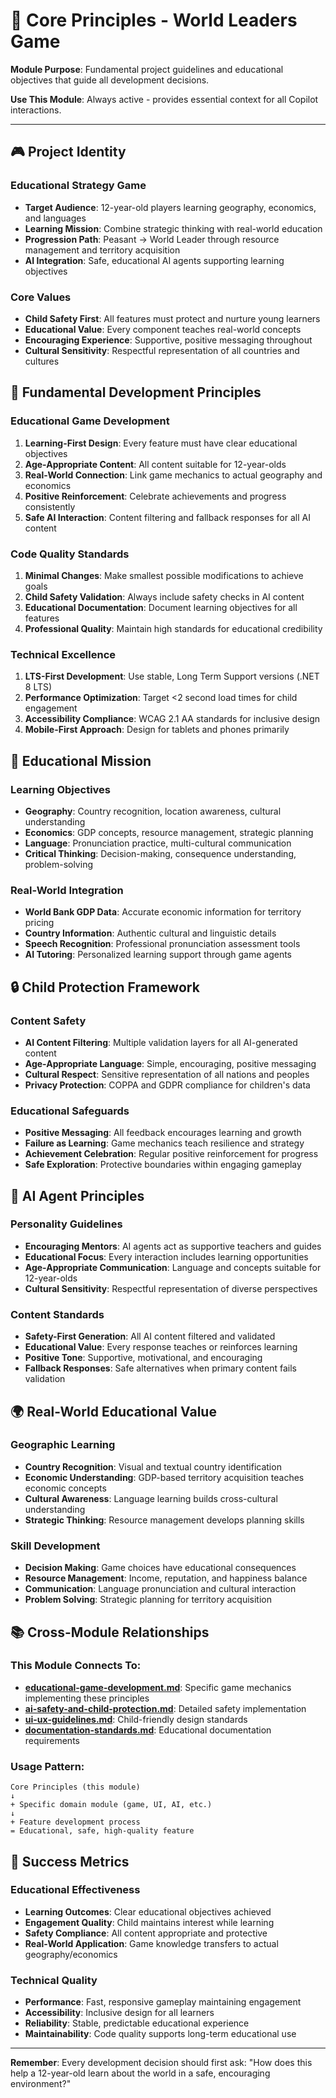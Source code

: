 # 🎯 Core Principles - World Leaders Game

**Module Purpose**: Fundamental project guidelines and educational objectives that guide all development decisions.

**Use This Module**: Always active - provides essential context for all Copilot interactions.

---

## 🎮 Project Identity

### Educational Strategy Game
- **Target Audience**: 12-year-old players learning geography, economics, and languages
- **Learning Mission**: Combine strategic thinking with real-world education
- **Progression Path**: Peasant → World Leader through resource management and territory acquisition
- **AI Integration**: Safe, educational AI agents supporting learning objectives

### Core Values
- **Child Safety First**: All features must protect and nurture young learners
- **Educational Value**: Every component teaches real-world concepts
- **Encouraging Experience**: Supportive, positive messaging throughout
- **Cultural Sensitivity**: Respectful representation of all countries and cultures

## 🌟 Fundamental Development Principles

### Educational Game Development
1. **Learning-First Design**: Every feature must have clear educational objectives
2. **Age-Appropriate Content**: All content suitable for 12-year-olds
3. **Real-World Connection**: Link game mechanics to actual geography and economics
4. **Positive Reinforcement**: Celebrate achievements and progress consistently
5. **Safe AI Interaction**: Content filtering and fallback responses for all AI content

### Code Quality Standards
1. **Minimal Changes**: Make smallest possible modifications to achieve goals
2. **Child Safety Validation**: Always include safety checks in AI content
3. **Educational Documentation**: Document learning objectives for all features
4. **Professional Quality**: Maintain high standards for educational credibility

### Technical Excellence
1. **LTS-First Development**: Use stable, Long Term Support versions (.NET 8 LTS)
2. **Performance Optimization**: Target <2 second load times for child engagement
3. **Accessibility Compliance**: WCAG 2.1 AA standards for inclusive design
4. **Mobile-First Approach**: Design for tablets and phones primarily

## 🎯 Educational Mission

### Learning Objectives
- **Geography**: Country recognition, location awareness, cultural understanding
- **Economics**: GDP concepts, resource management, strategic planning
- **Language**: Pronunciation practice, multi-cultural communication
- **Critical Thinking**: Decision-making, consequence understanding, problem-solving

### Real-World Integration
- **World Bank GDP Data**: Accurate economic information for territory pricing
- **Country Information**: Authentic cultural and linguistic details
- **Speech Recognition**: Professional pronunciation assessment tools
- **AI Tutoring**: Personalized learning support through game agents

## 🔒 Child Protection Framework

### Content Safety
- **AI Content Filtering**: Multiple validation layers for all AI-generated content
- **Age-Appropriate Language**: Simple, encouraging, positive messaging
- **Cultural Respect**: Sensitive representation of all nations and peoples
- **Privacy Protection**: COPPA and GDPR compliance for children's data

### Educational Safeguards
- **Positive Messaging**: All feedback encourages learning and growth
- **Failure as Learning**: Game mechanics teach resilience and strategy
- **Achievement Celebration**: Regular positive reinforcement for progress
- **Safe Exploration**: Protective boundaries within engaging gameplay

## 🤖 AI Agent Principles

### Personality Guidelines
- **Encouraging Mentors**: AI agents act as supportive teachers and guides
- **Educational Focus**: Every interaction includes learning opportunities
- **Age-Appropriate Communication**: Language and concepts suitable for 12-year-olds
- **Cultural Sensitivity**: Respectful representation of diverse perspectives

### Content Standards
- **Safety-First Generation**: All AI content filtered and validated
- **Educational Value**: Every response teaches or reinforces learning
- **Positive Tone**: Supportive, motivational, and encouraging
- **Fallback Responses**: Safe alternatives when primary content fails validation

## 🌍 Real-World Educational Value

### Geographic Learning
- **Country Recognition**: Visual and textual country identification
- **Economic Understanding**: GDP-based territory acquisition teaches economic concepts
- **Cultural Awareness**: Language learning builds cross-cultural understanding
- **Strategic Thinking**: Resource management develops planning skills

### Skill Development
- **Decision Making**: Game choices have educational consequences
- **Resource Management**: Income, reputation, and happiness balance
- **Communication**: Language pronunciation and cultural interaction
- **Problem Solving**: Strategic planning for territory acquisition

## 📚 Cross-Module Relationships

### This Module Connects To:
- **[educational-game-development.md](./educational-game-development.md)**: Specific game mechanics implementing these principles
- **[ai-safety-and-child-protection.md](./ai-safety-and-child-protection.md)**: Detailed safety implementation
- **[ui-ux-guidelines.md](./ui-ux-guidelines.md)**: Child-friendly design standards
- **[documentation-standards.md](./documentation-standards.md)**: Educational documentation requirements

### Usage Pattern:
```
Core Principles (this module)
↓
+ Specific domain module (game, UI, AI, etc.)
↓
+ Feature development process
= Educational, safe, high-quality feature
```

## 🎪 Success Metrics

### Educational Effectiveness
- **Learning Outcomes**: Clear educational objectives achieved
- **Engagement Quality**: Child maintains interest while learning
- **Safety Compliance**: All content appropriate and protective
- **Real-World Application**: Game knowledge transfers to actual geography/economics

### Technical Quality
- **Performance**: Fast, responsive gameplay maintaining engagement
- **Accessibility**: Inclusive design for all learners
- **Reliability**: Stable, predictable educational experience
- **Maintainability**: Code quality supports long-term educational use

---

**Remember**: Every development decision should first ask: "How does this help a 12-year-old learn about the world in a safe, encouraging environment?"